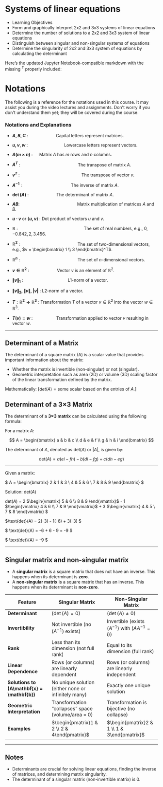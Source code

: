 # Systems of linear equations

* Learning Objectives 
* Form and graphically interpret 2x2 and 3x3 systems of linear equations 
* Determine the number of solutions to a 2x2 and 3x3 system of linear equations 
* Distinguish between singular and non-singular systems of equations 
* Determine the singularity of 2x2 and 3x3 system of equations by calculating the determinant


Here’s the updated Jupyter Notebook-compatible markdown with the missing <sup>T</sup> properly included:

# Notations

The following is a reference for the notations used in this course. It may assist you during the video lectures and assignments. Don't worry if you don't understand them yet; they will be covered during the course.


### Notations and Explanations

- **$A, B, C$** : &emsp;&emsp;&emsp;&emsp;&emsp;&emsp; Capital letters represent matrices.  

- **$u, v, w$** : &emsp;&emsp;&emsp;&emsp;&emsp;&emsp;&emsp;&emsp; Lowercase letters represent vectors.  

- **$A (m \times n)$** : &emsp; Matrix $A$ has $m$ rows and $n$ columns.  

- **$A^T$** : &emsp;&emsp;&emsp;&emsp;&emsp;&emsp;&emsp;&emsp;&emsp;&emsp;&emsp;&emsp;&emsp; The transpose of matrix $A$.  

- **$v^T$** : &emsp;&emsp;&emsp;&emsp;&emsp;&emsp;&emsp;&emsp;&emsp;&emsp;&emsp;&emsp;&emsp;&emsp; The transpose of vector $v$.  

- **$A^{-1}$** : &emsp;&emsp;&emsp;&emsp;&emsp;&emsp;&emsp;&emsp;&emsp;&emsp;&emsp; The inverse of matrix $A$.  

- **$\det(A)$**  : &emsp;&emsp;&emsp;&emsp;&emsp;&emsp; The determinant of matrix $A$.  

- **$AB$**: &emsp;&emsp;&emsp;&emsp;&emsp;&emsp;&emsp;&emsp;&emsp;&emsp;&emsp;&emsp;&emsp; Matrix multiplication of matrices $A$ and $B$.  

- **$u \cdot v$** or **$\langle u, v \rangle$** :  Dot product of vectors $u$ and $v$.  

- **$\mathbb{R}$** : &emsp;&emsp;&emsp;&emsp;&emsp;&emsp;&emsp;&emsp;&emsp;&emsp;&emsp;&emsp;&emsp;&emsp;&emsp; The set of real numbers, e.g., $0, -0.642, 2, 3.456$.  

- **$\mathbb{R}^2$** : &emsp;&emsp;&emsp;&emsp;&emsp;&emsp;&emsp;&emsp;&emsp;&emsp;&emsp;&emsp;&emsp; The set of two-dimensional vectors, e.g., $v = \begin{bmatrix} 1 \\ 3 \end{bmatrix}^T$.  

- **$\mathbb{R}^n$** : &emsp;&emsp;&emsp;&emsp;&emsp;&emsp;&emsp;&emsp;&emsp;&emsp;&emsp;&emsp;&emsp; The set of $n$-dimensional vectors.  

- **$v \in \mathbb{R}^2$** : &emsp;&emsp;&emsp;&emsp;&emsp;&emsp; Vector $v$ is an element of $\mathbb{R}^2$.  

- **$\|v\|_1$** : &emsp;&emsp;&emsp;&emsp;&emsp;&emsp;&emsp;&emsp;&emsp;&emsp; L1-norm of a vector.  

- **$\|v\|_2$, $\|v\|$, $|v|$** : L2-norm of a vector.  

- **$T: \mathbb{R}^2 \to \mathbb{R}^3$** : Transformation $T$ of a vector $v \in \mathbb{R}^2$ into the vector $w \in \mathbb{R}^3$.  

- **$T(v) = w$** : &emsp;&emsp;&emsp;&emsp;&emsp; Transformation applied to vector $v$ resulting in vector $w$.  

---
## Determinant of a Matrix

The determinant of a square matrix \(A\) is a scalar value that provides important information about the matrix:
- Whether the matrix is invertible (non-singular) or not (singular).
- Geometric interpretation such as area (2D) or volume (3D) scaling factor of the linear transformation defined by the matrix.

Mathematically:
\[$det(A) = \text{some scalar based on the entries of } A.$\]

## Determinant of a 3×3 Matrix

The determinant of a **3×3 matrix** can be calculated using the following formula:

For a matrix $A$:

$$
A =
\begin{bmatrix}
a & b & c \\
d & e & f \\
g & h & i
\end{bmatrix}
$$

The determinant of $A$, denoted as $\text{det}(A)$ or $|A|$, is given by:

$$
\text{det}(A) = a(ei - fh) - b(di - fg) + c(dh - eg)
$$

---
Given a matrix:

$
A =
\begin{bmatrix}
2 & 1 & 3 \\
4 & 5 & 6 \\
7 & 8 & 9
\end{bmatrix}
$

Solution: $\text{det}(A)$

$\text{det}(A)$ = 2 $\begin{vmatrix}
5 & 6 \\
8 & 9
\end{vmatrix}$
\- 1 $\begin{vmatrix}
4 & 6 \\
7 & 9
\end{vmatrix}$
\+ 3 $\begin{vmatrix}
4 & 5 \\
7 & 8
\end{vmatrix}
$

$\text{det}(A) = 2(-3) - 1(-6) + 3(-3)
$

$
\text{det}(A) = -6 + 6 - 9 = -9
$

$
\text{det}(A) = -9
$

---

## Singular matrix and non-singular matrix

- A **singular matrix** is a square matrix that does not have an inverse. This happens when its determinant is **zero**.
- A **non-singular matrix** is a square matrix that has an inverse. This happens when its determinant is **non-zero**.


| **Feature**                  | **Singular Matrix**                                 | **Non-Singular Matrix**                             |
|----------------------------- |-----------------------------------------------------|-----------------------------------------------------|
| **Determinant**             | $( \det(A) = 0 )$                                   | $( \det(A) \neq 0 )$                                |
| **Invertibility**            | Not invertible (no $(A^{-1})$ exists)               | Invertible (exists $(A^{-1})$ with $(AA^{-1} = I))$ |
| **Rank**                     | Less than its dimension (not full rank)             | Equal to its dimension (full rank)                  |
| **Linear Dependence**        | Rows (or columns) are linearly dependent            | Rows (or columns) are linearly independent          |
| **Solutions to \(A\mathbf{x} = \mathbf{b}\)** | No unique solution (either none or infinitely many) | Exactly one unique solution                         |
| **Geometric Interpretation** | Transformation “collapses” space (volume/area = 0)  | Transformation is bijective (no collapse)           |
| **Examples**                 | $\begin{pmatrix}1 & 2 \\ 2 & 4\end{pmatrix}$        | $\begin{pmatrix}2 & 1 \\ 1 & 3\end{pmatrix}$        |

-------



## Notes

- Determinants are crucial for solving linear equations, finding the inverse of matrices, and determining matrix singularity.
- The determinant of a singular matrix (non-invertible matrix) is $0$.
